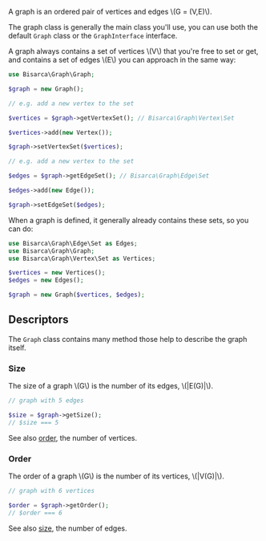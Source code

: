 A graph is an ordered pair of vertices and edges \\(G = (V,E)\\).

The graph class is generally the main class you'll use, you can use both the
default `Graph` class or the `GraphInterface` interface.

A graph always contains a set of vertices \\(V\\) that you're free to set or get,
and contains a set of edges \\(E\\) you can approach in the same way:

```php
use Bisarca\Graph\Graph;

$graph = new Graph();

// e.g. add a new vertex to the set

$vertices = $graph->getVertexSet(); // Bisarca\Graph\Vertex\Set

$vertices->add(new Vertex());

$graph->setVertexSet($vertices);

// e.g. add a new vertex to the set

$edges = $graph->getEdgeSet(); // Bisarca\Graph\Edge\Set

$edges->add(new Edge());

$graph->setEdgeSet($edges);
```

When a graph is defined, it generally already contains these sets, so you can do:

```php
use Bisarca\Graph\Edge\Set as Edges;
use Bisarca\Graph\Graph;
use Bisarca\Graph\Vertex\Set as Vertices;

$vertices = new Vertices();
$edges = new Edges();

$graph = new Graph($vertices, $edges);
```


## Descriptors

The `Graph` class contains many method those help to describe the graph itself.


### Size

The size of a graph \\(G\\) is the number of its edges, \\(|E(G)|\\).

```php
// graph with 5 edges

$size = $graph->getSize();
// $size === 5
```

See also [order](#order), the number of vertices.


### Order

The order of a graph \\(G\\) is the number of its vertices, \\(|V(G)|\\).

```php
// graph with 6 vertices

$order = $graph->getOrder();
// $order === 6
```

See also [size](#size), the number of edges.
